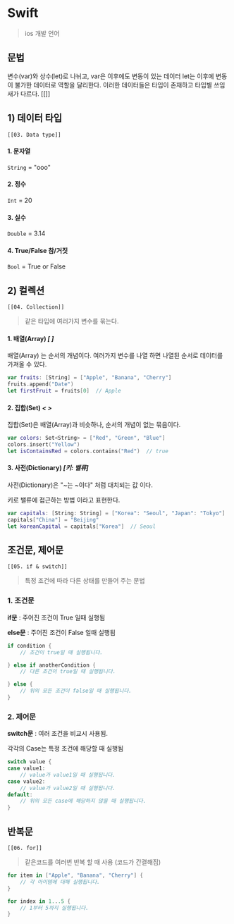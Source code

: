 # Swift

> ios 개발 언어

## 문법

변수(var)와 상수(let)로 나뉘고, var은 이후에도 변동이 있는 데이터 let는 이후에 변동이 불가한 데이터로 역할을 달리한다.
이러한 데이터들은 타입이 존재하고 타입별 쓰임새가 다르다.
[[]]
##  1) 데이터 타입  
	[[03. Data type]]
#### 1. 문자열
`String` = "ooo"

#### 2. 정수
`Int` = 20

#### 3. 실수
`Double` = 3.14

#### 4. True/False 참/거짓
`Bool` = True or False

## 2) 컬렉션 
	[[04. Collection]]
> 같은 타입에 여러가지 변수를 묶는다.

#### 1. **배열(Array)** *[ ]*
 배열(Array) 는 순서의 개념이다. 여러가지 변수를 나열 하면 나열된 순서로 데이터를 가져올 수 있다.

   ```SWIFT
   var fruits: [String] = ["Apple", "Banana", "Cherry"]
   fruits.append("Date")
   let firstFruit = fruits[0]  // Apple
   ```

#### 2. **집합(Set)** *< >*
 집합(Set)은 배열(Array)과 비슷하나, 순서의 개념이 없는 묶음이다. 

 ```SWIFT
 var colors: Set<String> = ["Red", "Green", "Blue"]
colors.insert("Yellow")
let isContainsRed = colors.contains("Red")  // true
```

#### 3. **사전(Dictionary)** *[키: 벨류]*
사전(Dictionary)은 "~는 ~이다" 처럼 대치되는 값 이다. 

키로 밸류에 접근하는 방법 이라고 표현한다.

```SWIFT
var capitals: [String: String] = ["Korea": "Seoul", "Japan": "Tokyo"]
capitals["China"] = "Beijing"
let koreanCapital = capitals["Korea"]  // Seoul
```

## 조건문, 제어문
	[[05. if & switch]]
> 특정 조건에 따라 다른 상태를 만들어 주는 문법

### 1. 조건문

**if문** : 주어진 조건이 True 일때 실행됨

**else문** : 주어진 조건이 False 일때 실행됨

```SWIFT
if condition {
    // 조건이 true일 때 실행됩니다.

} else if anotherCondition {
    // 다른 조건이 true일 때 실행됩니다.

} else {
    // 위의 모든 조건이 false일 때 실행됩니다.
}
```

### 2. 제어문

**switch문** : 여러 조건을 비교시 사용됨.

각각의 Case는 특정 조건에 해당할 때 실행됨

```SWIFT
switch value {
case value1:
    // value가 value1일 때 실행됩니다.
case value2:
    // value가 value2일 때 실행됩니다.
default:
    // 위의 모든 case에 해당하지 않을 때 실행됩니다.
}
```

## 반복문
	[[06. for]]
> 같은코드를 여러번 반복 할 때 사용 (코드가 간결해짐)

```SWIFT
for item in ["Apple", "Banana", "Cherry"] {
    // 각 아이템에 대해 실행됩니다.
}

for index in 1...5 {
    // 1부터 5까지 실행됩니다.
}
```